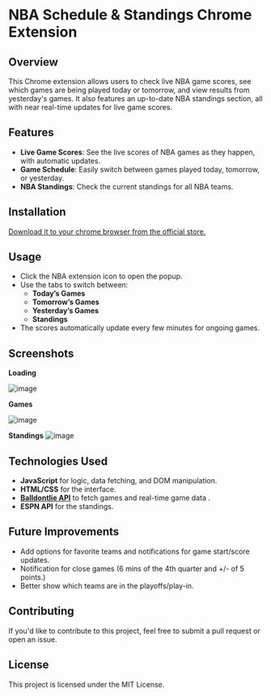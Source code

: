 # NBA Schedule & Standings Chrome Extension

## Overview
This Chrome extension allows users to check live NBA game scores, see which games are being played today or tomorrow, and view results from yesterday's games. 
It also features an up-to-date NBA standings section, all with near real-time updates for live game scores.

## Features
- **Live Game Scores**: See the live scores of NBA games as they happen, with automatic updates.
- **Game Schedule**: Easily switch between games played today, tomorrow, or yesterday.
- **NBA Standings**: Check the current standings for all NBA teams.

## Installation

[Download it to your chrome browser from the official store.
](https://chromewebstore.google.com/detail/nba-extension/ihlknkjcaoebbpahhkknlmmekhepnojo)

## Usage

- Click the NBA extension icon to open the popup.
- Use the tabs to switch between:
  - **Today’s Games**
  - **Tomorrow’s Games**
  - **Yesterday’s Games**
  - **Standings**
- The scores automatically update every few minutes for ongoing games.

## Screenshots

**Loading**

![image](https://github.com/user-attachments/assets/af632a50-97a8-4f7b-aed2-100e0ff21812)

**Games**

![image](https://github.com/user-attachments/assets/ad99177f-f3f1-43b7-961a-6e7b61ac567e)

**Standings**
![image](https://github.com/user-attachments/assets/5076b1bb-4717-470a-b3e8-434b23e4a733)

## Technologies Used
- **JavaScript** for logic, data fetching, and DOM manipulation.
- **HTML/CSS** for the interface.
- **[Balldontlie API](https://www.balldontlie.io/)** to fetch games and real-time game data .
- **ESPN API** for the standings.

## Future Improvements
- Add options for favorite teams and notifications for game start/score updates.
- Notification for close games (6 mins of the 4th quarter and +/- of 5 points.)
- Better show which teams are in the playoffs/play-in.

## Contributing
If you'd like to contribute to this project, feel free to submit a pull request or open an issue.

## License
This project is licensed under the MIT License.


